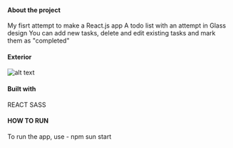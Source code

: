 #### About the project ####
My fisrt attempt to make a React.js app
A todo list with an attempt in Glass design
You can add new tasks, delete and edit existing tasks and mark them as "completed"

#### Exterior ####
![alt text](https://rynnlee.tk/images/readme-1.png)

#### Built with ####
REACT
SASS

#### HOW TO RUN ####
To run the app, use - npm sun start
